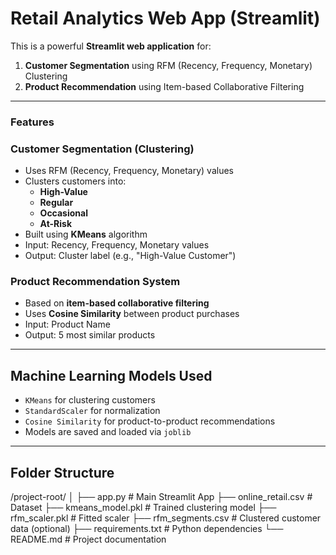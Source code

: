 #  Retail Analytics Web App (Streamlit)

This is a powerful **Streamlit web application** for:
1. **Customer Segmentation** using RFM (Recency, Frequency, Monetary) Clustering
2. **Product Recommendation** using Item-based Collaborative Filtering

---

### Features

###  Customer Segmentation (Clustering)

- Uses RFM (Recency, Frequency, Monetary) values
- Clusters customers into:
  - **High-Value**
  - **Regular**
  - **Occasional**
  - **At-Risk**
- Built using **KMeans** algorithm
- Input: Recency, Frequency, Monetary values
- Output: Cluster label (e.g., "High-Value Customer")

### Product Recommendation System

- Based on **item-based collaborative filtering**
- Uses **Cosine Similarity** between product purchases
- Input: Product Name
- Output: 5 most similar products

---

## Machine Learning Models Used

- `KMeans` for clustering customers
- `StandardScaler` for normalization
- `Cosine Similarity` for product-to-product recommendations
- Models are saved and loaded via `joblib`

---

##  Folder Structure

/project-root/
│
├── app.py # Main Streamlit App
├── online_retail.csv # Dataset
├── kmeans_model.pkl # Trained clustering model
├── rfm_scaler.pkl # Fitted scaler
├── rfm_segments.csv # Clustered customer data (optional)
├── requirements.txt # Python dependencies
└── README.md # Project documentation
